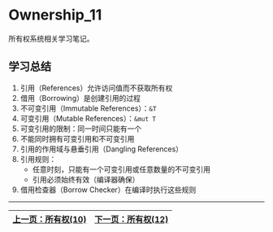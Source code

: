 # Ownership_11

所有权系统相关学习笔记。

## 学习总结

1. 引用（References）允许访问值而不获取所有权
2. 借用（Borrowing）是创建引用的过程
3. 不可变引用（Immutable References）：`&T`
4. 可变引用（Mutable References）：`&mut T`
5. 可变引用的限制：同一时间只能有一个
6. 不能同时拥有可变引用和不可变引用
7. 引用的作用域与悬垂引用（Dangling References）
8. 引用规则：
   - 任意时刻，只能有一个可变引用或任意数量的不可变引用
   - 引用必须始终有效（编译器确保）
9. 借用检查器（Borrow Checker）在编译时执行这些规则 

---

| [上一页：所有权(10)](../10_ownership/10_ownership.md) | [下一页：所有权(12)](../12_ownership/12_ownership.md) |
|------------------------|------------------------| 
